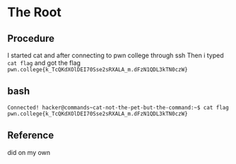 # The Root

## Procedure
I started cat and after connecting to pwn college through ssh
Then i typed `cat flag`
and got the flag `pwn.college{k_TcQKdXOlDEI70Sse2sRXALA_m.dFzN1QDL3kTN0czW}`

## bash
`Connected!
hacker@commands~cat-not-the-pet-but-the-command:~$ cat flag
pwn.college{k_TcQKdXOlDEI70Sse2sRXALA_m.dFzN1QDL3kTN0czW}`

## Reference
did on my own
